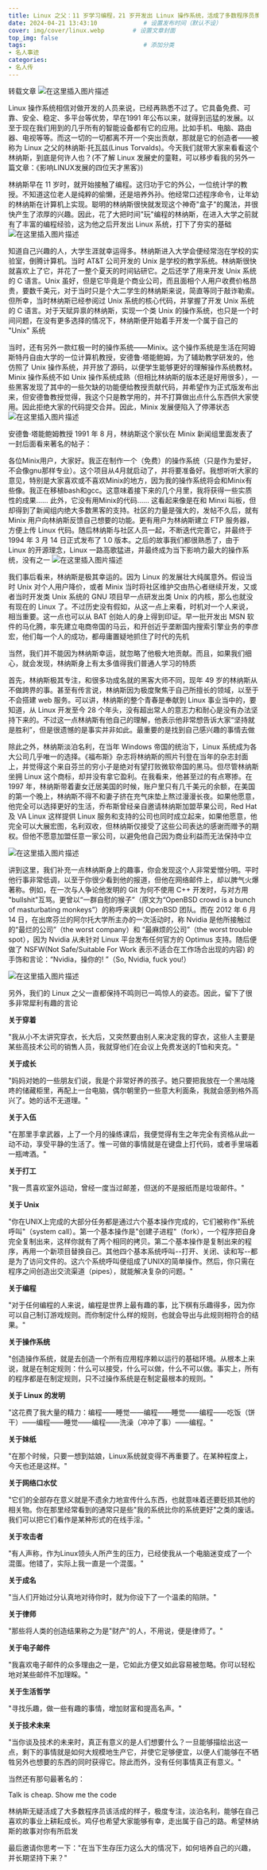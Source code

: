 ```yaml
---
title: Linux 之父：11 岁学习编程，21 岁开发出 Linux 操作系统，活成了多数程序员羡慕的样子【转载】
date: 2024-04-21 13:43:10             # 设置发布时间（默认不设）
cover: img/cover/linux.webp        # 设置文章封面
top_img: false
tags:                                 # 添加分类
- 名人事迹
categories:  
- 名人传
---
```

转载文章
![在这里插入图片描述](https://img-blog.csdnimg.cn/direct/1949e4797f104f1b9e11194a963b2f99.png)

Linux 操作系统相信对做开发的人员来说，已经再熟悉不过了。它具备免费、可靠、安全、稳定、多平台等优势，早在1991 年公布以来，就得到迅猛的发展。以至于现在我们用到的几乎所有的智能设备都有它的应用。比如手机、电脑、路由器、电视等等。而这一切的一切都离不开一个突出贡献，那就是它的创造者——被称为 Linux 之父的林纳斯·托瓦兹(Linus Torvalds)。今天我们就带大家来看看这个林纳斯，到底是何许人也？(不了解 Linux 发展史的童鞋，可以移步看我的另外一篇文章：《影响LINUX发展的四位天才黑客》)

林纳斯早在 11 岁时，就开始接触了编程。这归功于它的外公，一位统计学的教授。不知道这位老人是纯粹的偷懒，还是培养外孙。他经常口述程序命令，让年幼的林纳斯在计算机上实现。聪明的林纳斯很快就发现这个神奇"盒子"的魔法，并很快产生了浓厚的兴趣。因此，花了大把时间"玩"编程的林纳斯，在进入大学之前就有了丰富的编程经验，这为他之后开发出 Linux 系统，打下了夯实的基础
![在这里插入图片描述](https://img-blog.csdnimg.cn/direct/7590778b1acb4cd38e3177bd72e0f1e6.png)


知道自己兴趣的人，大学生涯就幸运得多。林纳斯进入大学会便经常泡在学校的实验室，倒腾计算机。当时 AT&T 公司开发的 Unix 是学校的教学系统。林纳斯很快就喜欢上了它，并花了一整个夏天的时间钻研它。之后还学了用来开发 Unix 系统的 C 语言。Unix 虽好，但是它毕竟是个商业公司，而且面相个人用户收费价格昂贵，要数千美元，对于当时只是个大二学生的林纳斯来说，简直等同于敲诈勒索。但所幸，当时林纳斯已经参阅过 Unix 系统的核心代码，并掌握了开发 Unix 系统的 C 语言。对于天赋异禀的林纳斯，实现一个类 Unix 的操作系统，也只是一个时间问题，在没有更多选择的情况下，林纳斯便开始着手开发一个属于自己的 "Unix" 系统

当时，还有另外一款红极一时的操作系统——Minix。这个操作系统是生活在阿姆斯特丹自由大学的一位计算机教授，安德鲁·塔能鲍姆，为了辅助教学研发的，他仿照了 Unix 操作系统，并开放了源码，以便学生能够更好的理解操作系统教材。Minix 操作系统不如 Unix 操作系统成熟（但相比林纳斯的版本还是好用很多），一些黑客发现了其中的一些欠缺的功能便给教授贡献代码，并希望作为正式版发布出来，但安德鲁教授觉得，我这个只是教学用的，并不打算做出点什么东西供大家使用。因此拒绝大家的代码提交合并。因此，Minix 发展便陷入了停滞状态
![在这里插入图片描述](https://img-blog.csdnimg.cn/direct/78f67250d17a479f9111f157addea919.png)


安德鲁·塔能鲍姆教授
1991 年 8 月，林纳斯这个家伙在 Minix 新闻组里面发表了一封后面看来著名的帖子：

各位Minix用户，大家好。我正在制作一个（免费）的操作系统（只是作为爱好，不会像gnu那样专业）。这个项目从4月就启动了，并将要准备好。我想听听大家的意见，特别是大家喜欢或不喜欢Minix的地方，因为我的操作系统将会和Minix有些像。我正在移植bash和gcc。这意味着接下来的几个月里，我将获得一些实质性的成果…… 此外，它没有用Minix的代码……
这看起来像是在和 Minxi 叫板，但却得到了新闻组内绝大多数黑客的支持。社区的力量是强大的，发帖不久后，就有 Minix 用户向林纳斯反馈自己想要的功能。更有用户为林纳斯建立 FTP 服务器，方便上传 Linux 代码。随后林纳斯与社区人员一起，不断迭代完善它，并最终于 1994 年 3 月 14 日正式发布了 1.0 版本。之后的故事我们都很熟悉了，由于 Linux 的开源理念，Linux 一路高歌猛进，并最终成为当下影响力最大的操作系统，没有之一
![在这里插入图片描述](https://img-blog.csdnimg.cn/direct/910c1932b9934b11897294f2af760c8e.png)


我们事后看来，林纳斯是极其幸运的。因为 Linux 的发展壮大纯属意外。假设当时 Unix 对个人用户降价，或者 Minix 当时将社区维护交由热心者继续开发，又或者当时开发类 Unix 系统的 GNU 项目早一点研发出类 Unix 的内核，那么也就没有现在的 Linux 了。不过历史没有假如，从这一点上来看，时机对一个人来说，相当重要。这一点也可以从 BAT 创始人的身上得到印证。早一批开发出 MSN 软件的马化腾，率先建立电商帝国的马云，和开创近乎垄断国内搜索引擎业务的李彦宏，他们每一个人的成功，都毋庸置疑地抓住了时代的先机

当然，我们并不能因为林纳斯幸运，就忽略了他极大地贡献。而且，如果我们细心，就会发现，林纳斯身上有太多值得我们普通人学习的特质

首先，林纳斯极其专注，和很多功成名就的黑客大师不同，现年 49 岁的林纳斯从不做跨界的事。甚至有传言说，林纳斯因为极度聚焦于自己所擅长的领域，以至于不会搭建 web 服务。可以讲，林纳斯的整个青春是奉献到 Linux 事业当中的，要知道，从 Linux 开发至今 28 个年头，没有超出常人的意志力和耐心是没有办法坚持下来的。不过这一点林纳斯有他自己的理解，他表示他非常想告诉大家“坚持就是胜利”，但是很遗憾的是事实并非如此。最重要的是找到自己感兴趣的事情去做

除此之外，林纳斯淡泊名利，在当年 Windows 帝国的统治下，Linux 系统成为各大公司几乎唯一的选择。《福布斯》杂志将林纳斯的照片刊登在当年的杂志封面上，并觉得这个来自芬兰的穷小子是绝对有望打败微软帝国的黑马。但尽管林纳斯坐拥 Linux 这个商标，却并没有拿它盈利。在我看来，他甚至过的有点寒掺。在 1997 年，林纳斯带着妻女迁居美国的时候，账户里只有几千美元的余额，在美国的第一个晚上，林纳斯不得不和妻子挤在充气床垫上熬过漫漫长夜。如果他愿意，他完全可以选择更好的生活，乔布斯曾经亲自邀请林纳斯加盟苹果公司，Red Hat 及 VA Linux 这样提供 Linux 服务和支持的公司也同时成立起来，如果他愿意，他完全可以大展宏图，名利双收，但林纳斯仅接受了这些公司表达的感谢而赠予的期权。但他不愿意加盟任意一家公司，以避免他自己因为商业利益而无法保持中立

![在这里插入图片描述](https://img-blog.csdnimg.cn/direct/3e599b1625df443e9d35b0d6a071bb0a.png)



讲到这里，我们补充一点林纳斯身上的趣事，你会发现这个人非常爱憎分明。平时他行事非常低调，以至于你很少看到他的报道，但他在网络邮件上，却以脾气火爆著称。例如，在一次与人争论他发明的 Git 为何不使用 C++ 开发时，与对方用 "bullshit"互骂。更曾以“一群自慰的猴子”（原文为“OpenBSD crowd is a bunch of masturbating monkeys”）的称呼来讽刺 OpenBSD 团队。而在 2012 年 6 月 14 日，在出席芬兰的阿尔托大学所主办的一次活动时，称 Nvidia 是他所接触过的“最烂的公司”（the worst company）和 “最麻烦的公司”（the worst trouble spot），因为 Nvidia 从未针对 Linux 平台发布任何官方的 Optimus 支持。随后便做了 NSFW(Not Safe/Suitable For Work 表示不适合在工作场合出现的内容) 的手饰和言论：“Nvidia，操你的! ”（So, Nvidia, fuck you!）

![在这里插入图片描述](https://img-blog.csdnimg.cn/direct/853ec683cc3c42ca81116dc7a17ac34c.png)


另外，我们的 Linux 之父一直都保持不鸣则已一鸣惊人的姿态。因此，留下了很多非常犀利有趣的言论

**关于穿着**

"我从小不太讲究穿衣，长大后，又突然要由别人来决定我的穿衣，这些人主要是某些高技术公司的销售人员，我就穿他们在会议上免费发送的T恤和夹克。"

**关于成长**

"妈妈对她的一些朋友们说，我是个非常好养的孩子。她只要把我放在一个黑咕隆咚的储藏柜里，再配上一台电脑，偶尔朝里扔一些意大利面条，我就会感到格外高兴了。她的话不无道理。"

**关于入伍**

"在那里手拿武器，上了一个月的操练课后，我便觉得有生之年完全有资格从此一动不动，享受平静的生活了。惟一可做的事情就是在键盘上打代码，或者手里端着一瓶啤酒。"

**关于打工**

"我一贯喜欢室外运动，曾经一度当过邮差，但送的不是报纸而是垃圾邮件。"

**关于 Unix**

"你在UNIX上完成的大部分任务都是通过六个基本操作完成的，它们被称作"系统呼叫"（system call）。第一个基本操作是"创建子进程"（fork），一个程序把自身完全复制出来，这样你就有了两个相同的拷贝。第二个基本操作是复制出来的程序，再用一个新项目替换自己。其他四个基本系统呼叫--打开、关闭、读和写--都是为了访问文件的。这六个系统呼叫便组成了UNIX的简单操作。然后，你只需在程序之间创造出交流渠道（pipes），就能解决复杂的问题。"

**关于编程**

"对于任何编程的人来说，编程是世界上最有趣的事，比下棋有乐趣得多，因为你可以自己制订游戏规则。而你制定什么样的规则，也就会导出与此规则相符合的结果。"

**关于操作系统**

"创造操作系统，就是去创造一个所有应用程序赖以运行的基础环境。从根本上来说，就是在制定规则：什么可以接受，什么可以做，什么不可以做。事实上，所有的程序都是在制定规则，只不过操作系统是在制定最根本的规则。"

**关于 Linux 的发明**

"这花费了我大量的精力：编程――睡觉――编程――睡觉――编程――吃饭（饼干）――编程――睡觉――编程――洗澡（冲冲了事）――编程。"

**关于妹纸**

"在那个时候，只要一想到姑娘，Linux系统就变得不再重要了。在某种程度上，今天也还是这样。"

**关于网络口水仗**

"它们的全部存在意义就是不遗余力地宣传什么东西，也就意味着还要贬损其他的相关物。你在那里经常看到的通常只是些"我的系统比你的系统更好"之类的废话。我们可以把它们看作是某种形式的在线手淫。"

**关于攻击者**

"有人声称，作为Linux领头人所产生的压力，已经使我从一个电脑迷变成了一个混蛋。他错了，实际上我一直是一个混蛋。"

**关于成名**

"当人们开始过分认真地对待你时，就为你设下了一个温柔的陷阱。"

**关于律师**

"那些将人类的创造结果称之为是"财产"的人，不用说，便是律师了。"

**关于电子邮件**

"我喜欢电子邮件的众多理由之一是，它如此方便又如此容易被忽略。你可以轻松地对某些邮件不加理睬。"

**关于生活哲学**

"寻找乐趣，做一些有趣的事情，增加财富和提高名声。"

**关于技术未来**

"当你谈及技术的未来时，真正有意义的是人们想要什么？一旦能够描绘出这一点，剩下的事情就是如何大规模地生产它，并使它足够便宜，以便人们能够在不牺牲另外也想要的东西的同时获得它。除此而外，没有任何事情真正有意义。"

当然还有那句最著名的：

Talk is cheap. Show me the code

林纳斯无疑活成了大多数程序员该活成的样子，极度专注，淡泊名利，能够在自己喜欢的事业上耕耘成长。鸡仔也希望大家能够有幸，走出属于自己的路。希望林纳斯的故事对你有所启发

最后邀请你思考一下："在当下生存压力这么大的情况下，如何培养自己的兴趣，并长期坚持下来？"